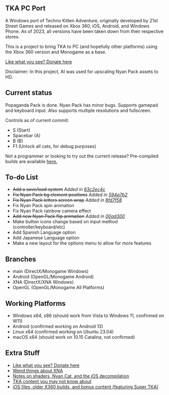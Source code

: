 ## TKA PC Port
A Windows port of Techno Kitten Adventure, originally developed by 21st Street Games and released on Xbox 360, iOS, Android, and Windows Phone. As of 2023, all versions have been taken down from their respective stores.

This is a project to bring TKA to PC (and hopefully other platforms) using the Xbox 360 version and Monogame as a base.

[Like what you see? Donate here](https://buymeacoffee.com/shadowartist201)

Disclaimer: In this project, AI was used for upscaling Nyan Pack assets to HD.

## Current status 
Popaganda Pack is done. Nyan Pack has minor bugs. Supports gamepad and keyboard input. Also supports multiple resolutions and fullscreen.

Controls as of current commit:
- S (Start)
- Spacebar (A)
- B (B)
- F1 (Unlock all cats, for debug purposes)

Not a programmer or looking to try out the current release? Pre-compiled builds are available [here.](https://github.com/shadowartist201/TKA-PC-Port/releases)

## To-do List
- ~~Add a save/load system~~  *Added in [63c2ec4c](https://github.com/shadowartist201/TKA-PC-Port/commit/63c2ec4c33aa6a5f5ce0c7d0e02392b6ede00c38)*
- ~~Fix Nyan Pack bg element positions~~  *Added in [594a7b2](https://github.com/shadowartist201/TKA-PC-Port/commit/594a7b2f0771be42af771e901974474d1b43d394)*
- ~~Fix Nyan Pack letters screen wrap~~  *Added in [8fd7f58](https://github.com/shadowartist201/TKA-PC-Port/commit/8fd7f5890bfac25b4ebaa351c0e46626a9d18d01)*
- Fix Nyan Pack spin animation
- Fix Nyan Pack rainbow camera effect
- ~~Add new Nyan Pack flip animation~~  *Added in [00ad300](https://github.com/shadowartist201/TKA-PC-Port/commit/00ad300fe22641533019230b08bc2f65642a99ce)*
- Make button icons change based on input method (controller/keyboard/etc)
- Add Spanish Language option
- Add Japanese Language option
- Make a new layout for the options menu to allow for more features

## Branches
- main (DirectX/Monogame Windows)
- Android (OpenGL/Monogame Android)
- XNA (DirectX/XNA Windows)
- OpenGL (OpenGL/Monogame All Platforms)

## Working Platforms
- Windows x64, x86 (should work from Vista to Windows 11, confirmed on W11)
- Android (confirmed working on Android 13)
- Linux x64 (confirmed working on Ubuntu 23.04)
- macOS x64 (should work on 10.15 Catalina, not confirmed)

## Extra Stuff
- [Like what you see? Donate here](https://buymeacoffee.com/shadowartist201)
- [Weird things about XNA](https://shadowartist201.blogspot.com/search/label/XNA)
- [Notes on shaders, Nyan Cat, and the iOS decompilation](https://github.com/shadowartist201/TKA-PC-Port/wiki)
- [TKA content you may not know about](https://shadowartist201.blogspot.com/search/label/TKA%20Archive)
- [iOS files, older X360 builds, and bonus content (featuring Super TKA)](https://drive.google.com/drive/folders/1_E_SOGg3zQZ-UZF7XdIhKeQGP2YJZyxn?usp=sharing)
